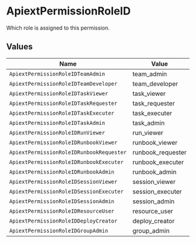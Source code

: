 # ApiextPermissionRoleID

Which role is assigned to this permission.


## Values

| Name                                     | Value                                    |
| ---------------------------------------- | ---------------------------------------- |
| `ApiextPermissionRoleIDTeamAdmin`        | team_admin                               |
| `ApiextPermissionRoleIDTeamDeveloper`    | team_developer                           |
| `ApiextPermissionRoleIDTaskViewer`       | task_viewer                              |
| `ApiextPermissionRoleIDTaskRequester`    | task_requester                           |
| `ApiextPermissionRoleIDTaskExecuter`     | task_executer                            |
| `ApiextPermissionRoleIDTaskAdmin`        | task_admin                               |
| `ApiextPermissionRoleIDRunViewer`        | run_viewer                               |
| `ApiextPermissionRoleIDRunbookViewer`    | runbook_viewer                           |
| `ApiextPermissionRoleIDRunbookRequester` | runbook_requester                        |
| `ApiextPermissionRoleIDRunbookExecuter`  | runbook_executer                         |
| `ApiextPermissionRoleIDRunbookAdmin`     | runbook_admin                            |
| `ApiextPermissionRoleIDSessionViewer`    | session_viewer                           |
| `ApiextPermissionRoleIDSessionExecuter`  | session_executer                         |
| `ApiextPermissionRoleIDSessionAdmin`     | session_admin                            |
| `ApiextPermissionRoleIDResourceUser`     | resource_user                            |
| `ApiextPermissionRoleIDDeployCreator`    | deploy_creator                           |
| `ApiextPermissionRoleIDGroupAdmin`       | group_admin                              |